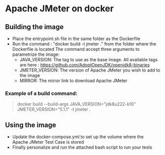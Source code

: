 # Apache JMeter on docker

## Building the image
* Place the entrypoint.sh file in the same folder as the Dockerfile
* Run the command : "docker build -t jmeter ." from the folder where the Dockerfile is located
The command accept three arguments to parametrize the image:
    * JAVA_VERSION:
The tag to use as the base image. All available tags are here : https://github.com/AdoptOpenJDK/openjdk8-binaries
    * JMETER_VERSION:
The version of Apache JMeter you wish to add to the image
    * MIRROR:
The mirror link to download Apache JMeter

### Example of a build command:
>docker build --build-args JAVA_VERSION="jdk8u222-b10" JMETER_VERSION="5.1.1" -t jmeter .

## Using the image
* Update the docker-compose.yml to set up the volume where the Apache JMeter Test Case is stored
* Finally personalize and run the attached bash script to run your tests
